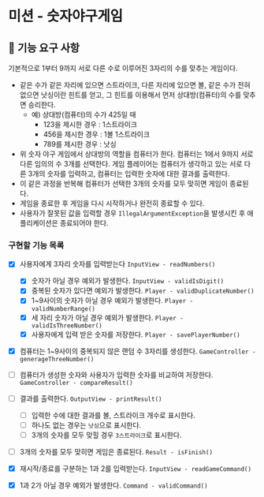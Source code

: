 # 미션 - 숫자야구게임

## 🚀 기능 요구 사항

기본적으로 1부터 9까지 서로 다른 수로 이루어진 3자리의 수를 맞추는 게임이다.

- 같은 수가 같은 자리에 있으면 스트라이크, 다른 자리에 있으면 볼, 같은 수가 전혀 없으면 낫싱이란 힌트를 얻고, 그 힌트를 이용해서 먼저 상대방(컴퓨터)의 수를 맞추면 승리한다.
    - 예) 상대방(컴퓨터)의 수가 425일 때
        - 123을 제시한 경우 : 1스트라이크
        - 456을 제시한 경우 : 1볼 1스트라이크
        - 789를 제시한 경우 : 낫싱
- 위 숫자 야구 게임에서 상대방의 역할을 컴퓨터가 한다. 컴퓨터는 1에서 9까지 서로 다른 임의의 수 3개를 선택한다. 게임 플레이어는 컴퓨터가 생각하고 있는 서로 다른 3개의 숫자를 입력하고, 컴퓨터는 입력한 숫자에 대한
  결과를 출력한다.
- 이 같은 과정을 반복해 컴퓨터가 선택한 3개의 숫자를 모두 맞히면 게임이 종료된다.
- 게임을 종료한 후 게임을 다시 시작하거나 완전히 종료할 수 있다.
- 사용자가 잘못된 값을 입력할 경우 `IllegalArgumentException`을 발생시킨 후 애플리케이션은 종료되어야 한다.


### 구현할 기능 목록
- [x] 사용자에게 3자리 숫자를 입력받는다 `InputView - readNumbers()` 
  - [x] 숫자가 아닐 경우 예외가 발생한다. `InputView - validIsDigit()`
  - [x] 중복된 숫자가 있다면 예외가 발생한다. `Player - validDuplicateNumber()`
  - [x] 1~9사이의 숫자가 아닐 경우 예외가 발생한다. `Player - validNumberRange()`
  - [x] 세 자리 숫자가 아닐 경우 예외가 발생한다. `Player - validIsThreeNumber()`
  - [x] 사용자에게 입력 받은 숫자를 저장한다. `Player - savePlayerNumber()`
- [x] 컴퓨터는 1~9사이의 중복되지 않은 랜덤 수 3자리를 생성한다. `GameController - generageThreeNumber()`
- [ ] 컴퓨터가 생성한 숫자와 사용자가 입력한 숫자를 비교하여 저장한다. `GameController - compareResult()`
- [ ] 결과를 출력한다. `OutputView - printResult()`
  - [ ] 입력한 수에 대한 결과를 볼, 스트라이크 개수로 표시한다. 
  - [ ] 하나도 없는 경우는 `낫싱`으로 표시한다.
  - [ ] 3개의 숫자를 모두 맞힐 경우 `3스트라이크`로 표시한다. 
- [ ] 3개의 숫자를 모두 맞히면 게임은 종료된다. `Result - isFinish()`

- [x] 재시작/종료를 구분하는 1과 2를 입력받는다. `InputView - readGameCommand()`
- [x] 1과 2가 아닐 경우 예외가 발생한다. `Command - validCommand()`